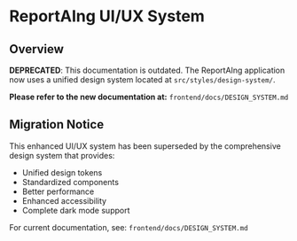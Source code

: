 # ReportAIng UI/UX System

## Overview

**DEPRECATED**: This documentation is outdated. The ReportAIng application now uses a unified design system located at `src/styles/design-system/`.

**Please refer to the new documentation at:** `frontend/docs/DESIGN_SYSTEM.md`

## Migration Notice

This enhanced UI/UX system has been superseded by the comprehensive design system that provides:
- Unified design tokens
- Standardized components
- Better performance
- Enhanced accessibility
- Complete dark mode support

For current documentation, see: `frontend/docs/DESIGN_SYSTEM.md`
